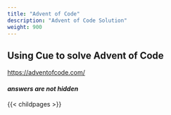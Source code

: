 ```yaml
---
title: "Advent of Code"
description: "Advent of Code Solution"
weight: 900
---
```


## Using Cue to solve Advent of Code

https://adventofcode.com/

#### _answers are __not__ hidden_


{{< childpages >}}

